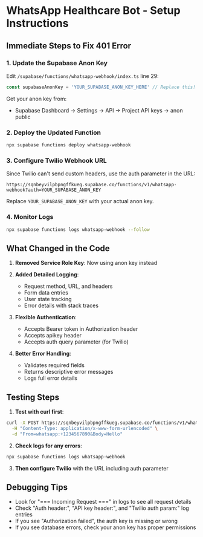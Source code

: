 # WhatsApp Healthcare Bot - Setup Instructions

## Immediate Steps to Fix 401 Error

### 1. Update the Supabase Anon Key
Edit `/supabase/functions/whatsapp-webhook/index.ts` line 29:
```typescript
const supabaseAnonKey = 'YOUR_SUPABASE_ANON_KEY_HERE' // Replace this!
```

Get your anon key from:
- Supabase Dashboard → Settings → API → Project API keys → anon public

### 2. Deploy the Updated Function
```bash
npx supabase functions deploy whatsapp-webhook
```

### 3. Configure Twilio Webhook URL
Since Twilio can't send custom headers, use the auth parameter in the URL:

```
https://sqnbeyvilpbpngffkueg.supabase.co/functions/v1/whatsapp-webhook?auth=YOUR_SUPABASE_ANON_KEY
```

Replace `YOUR_SUPABASE_ANON_KEY` with your actual anon key.

### 4. Monitor Logs
```bash
npx supabase functions logs whatsapp-webhook --follow
```

## What Changed in the Code

1. **Removed Service Role Key**: Now using anon key instead
2. **Added Detailed Logging**: 
   - Request method, URL, and headers
   - Form data entries
   - User state tracking
   - Error details with stack traces

3. **Flexible Authentication**:
   - Accepts Bearer token in Authorization header
   - Accepts apikey header
   - Accepts auth query parameter (for Twilio)

4. **Better Error Handling**:
   - Validates required fields
   - Returns descriptive error messages
   - Logs full error details

## Testing Steps

1. **Test with curl first**:
```bash
curl -X POST https://sqnbeyvilpbpngffkueg.supabase.co/functions/v1/whatsapp-webhook?auth=YOUR_ANON_KEY \
  -H "Content-Type: application/x-www-form-urlencoded" \
  -d "From=whatsapp:+1234567890&Body=Hello"
```

2. **Check logs for any errors**:
```bash
npx supabase functions logs whatsapp-webhook
```

3. **Then configure Twilio** with the URL including auth parameter

## Debugging Tips

- Look for "=== Incoming Request ===" in logs to see all request details
- Check "Auth header:", "API key header:", and "Twilio auth param:" log entries
- If you see "Authorization failed", the auth key is missing or wrong
- If you see database errors, check your anon key has proper permissions